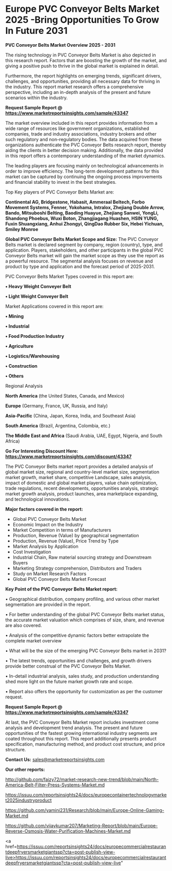 # Europe PVC Conveyor Belts Market 2025 -Bring Opportunities To Grow In Future 2031

<Strong> PVC Conveyor Belts Market Overview 2025 - 2031</strong>

The rising technology in PVC Conveyor Belts Market is also depicted in this research report. Factors that are boosting the growth of the market, and giving a positive push to thrive in the global market is explained in detail.

Furthermore, the report highlights on emerging trends, significant drivers, challenges, and opportunities, providing all necessary data for thriving in the industry. This report market research offers a comprehensive perspective, including an in-depth analysis of the present and future scenarios within the industry.

<strong>Request Sample Report @ <a href=https://www.marketreportsinsights.com/sample/43347>https://www.marketreportsinsights.com/sample/43347</a></strong>

The market overview included in this report provides information from a wide range of resources like government organizations, established companies, trade and industry associations, industry brokers and other such regulatory and non-regulatory bodies. The data acquired from these organizations authenticate the PVC Conveyor Belts research report, thereby aiding the clients in better decision making. Additionally, the data provided in this report offers a contemporary understanding of the market dynamics.

The leading players are focusing mainly on technological advancements in order to improve efficiency. The long-term development patterns for this market can be captured by continuing the ongoing process improvements and financial stability to invest in the best strategies.

Top Key players of PVC Conveyor Belts Market are:

<strong>Continental AG, Bridgestone, Habasit, Ammeraal Beltech, Forbo Movement Systems, Fenner, Yokohama, Intralox, Zhejiang Double Arrow, Bando, Mitsuboshi Belting, Baoding Huayue, Zhejiang Sanwei, YongLi, Shandong Phoebus, Wuxi Boton, Zhangjiagang Huashen, HSIN YUNG, Fuxin Shuangxiang, Anhui Zhongyi, QingDao Rubber Six, Hebei Yichuan, Smiley Monroe</strong>

<strong><b>Global PVC Conveyor Belts Market Scope and Size:</b></strong>
The PVC Conveyor Belts market is declared segment by company, region (country), type, and application. Players, stakeholders, and other participants in the global PVC Conveyor Belts market will gain the market scope as they use the report as a powerful resource. The segmental analysis focuses on revenue and product by type and application and the forecast period of 2025-2031.

PVC Conveyor Belts Market Types covered in this report are:

<strong>•  Heavy Weight Conveyer Belt

•  Light Weight Conveyer Belt</strong>

Market Applications covered in this report are:

<strong>•  Mining

•  Industrial

•  Food Production Industry

•  Agriculture

•  Logistics/Warehousing

•  Construction

•  Others</strong> 

Regional Analysis

<strong>North America</strong> (the United States, Canada, and Mexico)

<strong>Europe</strong> (Germany, France, UK, Russia, and Italy)

<strong>Asia-Pacific</strong> (China, Japan, Korea, India, and Southeast Asia)

<strong>South America</strong> (Brazil, Argentina, Colombia, etc.)

<strong>The Middle East and Africa</strong> (Saudi Arabia, UAE, Egypt, Nigeria, and South Africa)

<strong>Go For Interesting Discount Here: <a href=https://www.marketreportsinsights.com/discount/43347>https://www.marketreportsinsights.com/discount/43347</a></strong>

The PVC Conveyor Belts market report provides a detailed analysis of global market size, regional and country-level market size, segmentation market growth, market share, competitive Landscape, sales analysis, impact of domestic and global market players, value chain optimization, trade regulations, recent developments, opportunities analysis, strategic market growth analysis, product launches, area marketplace expanding, and technological innovations.

<strong><b>Major factors covered in the report:</b></strong>
<ul>
  <li>Global PVC Conveyor Belts Market </li>
  <li>Economic Impact on the Industry</li>
  <li>Market Competition in terms of Manufacturers</li>
  <li>Production, Revenue (Value) by geographical segmentation</li>
  <li>Production, Revenue (Value), Price Trend by Type</li>
  <li>Market Analysis by Application</li>
  <li>Cost Investigation</li>
  <li>Industrial Chain, Raw material sourcing strategy and Downstream Buyers</li>
  <li>Marketing Strategy comprehension, Distributors and Traders</li>
  <li>Study on Market Research Factors</li>
  <li>Global PVC Conveyor Belts Market Forecast</li>
</ul>

<strong><b>Key Point of the PVC Conveyor Belts Market report:</b></strong>

• Geographical distribution, company profiling, and various other market segmentation are provided in the report.

• For better understanding of the global PVC Conveyor Belts market status, the accurate market valuation which comprises of size, share, and revenue are also covered.

• Analysis of the competitive dynamic factors better extrapolate the complete market overview

• What will be the size of the emerging PVC Conveyor Belts market in 2031?

• The latest trends, opportunities and challenges, and growth drivers provide better construal of the PVC Conveyor Belts Market.

• In-detail industrial analysis, sales study, and production understanding shed more light on the future market growth rate and scope.

• Report also offers the opportunity for customization as per the customer request.

<strong>Request Sample Report @ <a href=https://www.marketreportsinsights.com/sample/43347>https://www.marketreportsinsights.com/sample/43347</a></strong>

At last, the PVC Conveyor Belts Market report includes investment come analysis and development trend analysis. The present and future opportunities of the fastest growing international industry segments are coated throughout this report. This report additionally presents product specification, manufacturing method, and product cost structure, and price structure.

<strong>Contact Us:</strong>
sales@marketreportsinsights.com

<strong>Our other reports:</strong>

<a href=http://github.com/faizy72/market-research-new-trend/blob/main/North-America-Belt-Filter-Press-Systems-Market.md>http://github.com/faizy72/market-research-new-trend/blob/main/North-America-Belt-Filter-Press-Systems-Market.md</a>

<a href=https://issuu.com/reportsinsights24/docs/europecontainertechnologymarket2025industryproduct>https://issuu.com/reportsinsights24/docs/europecontainertechnologymarket2025industryproduct</a>

<a href=https://github.com/yamini231/Research/blob/main/Europe-Online-Gaming-Market.md>https://github.com/yamini231/Research/blob/main/Europe-Online-Gaming-Market.md</a>

<a href=https://github.com/vijaykumar207/Marketing-Report/blob/main/Europe-Reverse-Osmosis-Water-Purification-Machines-Market.md>https://github.com/vijaykumar207/Marketing-Report/blob/main/Europe-Reverse-Osmosis-Water-Purification-Machines-Market.md</a>

<a href=https://issuu.com/reportsinsights24/docs/europecommercialrestaurantdeepfryersmarketgiantssp?cta=post-publish-view-live>https://issuu.com/reportsinsights24/docs/europecommercialrestaurantdeepfryersmarketgiantssp?cta=post-publish-view-live</a>"
